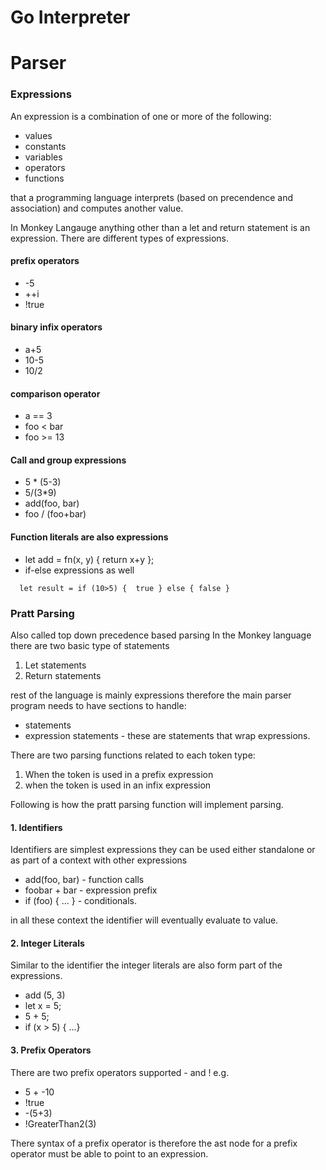 # Go Interpreter 

# Parser 

### Expressions 
An expression is a combination of one or more of the following: 
* values 
* constants 
* variables 
* operators 
* functions 

that a programming language interprets (based on precendence and association) and computes another value.

In Monkey Langauge anything other than a let and return statement is an expression. There are different types of expressions.

#### prefix operators 
* -5 
* ++i 
* !true 

#### binary infix operators 
* a+5 
* 10-5 
* 10/2 

#### comparison operator 
* a == 3 
* foo < bar 
* foo >= 13 

#### Call and group expressions 
* 5 * (5-3) 
* 5/(3*9)
* add(foo, bar) 
* foo / (foo+bar) 

#### Function literals are also expressions
* let add = fn(x, y) { return x+y }; 
* if-else expressions as well 

`  let result = if (10>5) { 
                true } else {
                  false
                }`
                

### Pratt Parsing 
Also called top down precedence based parsing 
In the Monkey language there are two basic type of statements 
1. Let statements 
2. Return statements 

rest of the language is mainly expressions therefore the main parser program needs to have sections to handle: 
* statements 
* expression statements - these are statements that wrap expressions.  

There are two parsing functions related to each token type: 
1. When the token is used in a prefix expression 
2. when the token is used in an infix expression 

Following is how the pratt parsing function will implement parsing.

#### 1. Identifiers 
Identifiers are simplest expressions they can be used either standalone or as part of a context with other expressions
* add(foo, bar)  - function calls
* foobar + bar  - expression prefix 
* if (foo) { ... }  - conditionals.

in all these context the identifier will eventually evaluate to value. 

#### 2. Integer Literals 
Similar to the identifier the integer literals are also form part of the expressions. 
* add (5, 3)
* let x = 5; 
* 5 + 5;
* if (x > 5) {  ...} 

#### 3. Prefix Operators 
There are two prefix operators supported - and ! 
e.g. 
* 5 + -10 
* !true 
* -(5+3)
* !GreaterThan2(3)

There syntax of a prefix operator is  <prefix operator><expression> therefore the ast node for a prefix operator must be able to point to an expression. 


